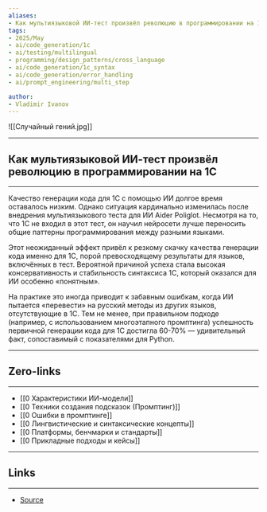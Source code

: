 ```yaml
---
aliases: 
- Как мультиязыковой ИИ-тест произвёл революцию в программировании на 1С 
tags:
- 2025/May
- ai/code_generation/1c
- ai/testing/multilingual
- programming/design_patterns/cross_language
- ai/code_generation/1c_syntax
- ai/code_generation/error_handling
- ai/prompt_engineering/multi_step

author:
- Vladimir Ivanov
---
```

![[Случайный гений.jpg]]

-----
##  Как мультиязыковой ИИ-тест произвёл революцию в программировании на 1С 
-----
Качество генерации кода для 1С с помощью ИИ долгое время оставалось низким. Однако ситуация кардинально изменилась после внедрения мультиязыкового теста для ИИ Aider Poliglot. Несмотря на то, что 1С не входил в этот тест, он научил нейросети лучше переносить общие паттерны программирования между разными языками.

Этот неожиданный эффект привёл к резкому скачку качества генерации кода именно для 1С, порой превосходящему результаты для языков, включённых в тест. Вероятной причиной успеха стала высокая консервативность и стабильность синтаксиса 1С, который оказался для ИИ особенно «понятным».

На практике это иногда приводит к забавным ошибкам, когда ИИ пытается «перевести» на русский методы из других языков, отсутствующие в 1С. Тем не менее, при правильном подходе (например, с использованием многоэтапного промптинга) успешность первичной генерации кода для 1С достигла 60-70% — удивительный факт, сопоставимый с показателями для Python.

---
## Zero-links
---
- [[0 Характеристики ИИ-модели]]
- [[0 Техники создания подсказок (Промптинг)]]
- [[0 Ошибки в промптинге]]
- [[0 Лингвистические и синтаксические концепты]]
- [[0 Платформы, бенчмарки и стандарты]]
- [[0 Прикладные подходы и кейсы]] 

---
## Links
---
- [Source]()